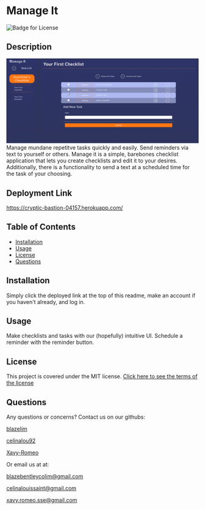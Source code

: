 # Manage It
![Badge for License](https://img.shields.io/badge/license-MIT-blueviolet)

## Description
![Sample Checklist](./media/sample.png)
Manage mundane repetitve tasks quickly and easily. Send reminders via text to yourself or others. Manage it is a simple, barebones checklist application that lets you create checklists and edit it to your desires. Additionally, there is a functionality to send a text at a scheduled time for the task of your choosing.

## Deployment Link
https://cryptic-bastion-04157.herokuapp.com/

## Table of Contents
* [Installation](#installation)
* [Usage](#usage)
* [License](#license)
* [Questions](#questions)
## Installation
Simply click the deployed link at the top of this readme, make an account if you haven't already, and log in. 
## Usage
Make checklists and tasks with our (hopefully) intuitive UI. Schedule a reminder with the reminder button.

## License
This project is covered under the MIT license.
[Click here to see the terms of the license](https://choosealicense.com/licenses/mit/)
## Questions
Any questions or concerns?
Contact us on our githubs: 

[blazelim](https://github.com/blazelim/) 

[celinalou92](https://github.com/celinalou92/)

[Xavy-Romeo](https://github.com/Xavy-Romeo/)

Or email us at at:

blazebentleycolim@gmail.com

celinalouissaint@gmail.com

xavy.romeo.sse@gmail.com
